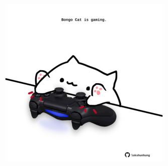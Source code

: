 <!-- built at 29/09/2022, 01:29:20 UTC -->
<p align="center">
  <img width="500" height="500" src="./ReadmeImage.svg">
</p>
